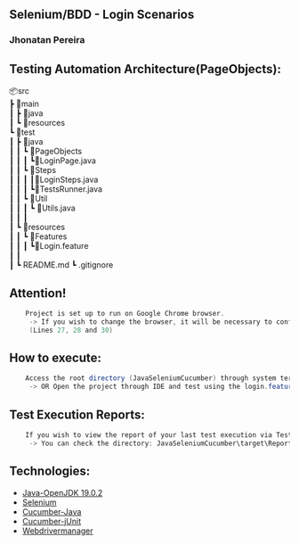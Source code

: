 <h2 align="left"> Selenium/BDD - Login Scenarios</h2>
<h3 align="left">Jhonatan Pereira</h3>

## Testing Automation Architecture(PageObjects):

📦src   
 ┣ 📂main   
 ┃ ┣ 📂java   
 ┃ ┗ 📂resources   
 ┗ 📂test   
 ┃ ┣ 📂java   
 ┃ ┃ ┗ 📂PageObjects   
 ┃ ┃ ┃ ┗📜LoginPage.java   
 ┃ ┃ ┗ 📂Steps   
 ┃ ┃ ┃ ┃📜LoginSteps.java  
 ┃ ┃ ┃ ┗📜TestsRunner.java   
 ┃ ┃ ┗ 📂Util   
 ┃ ┃ ┃ ┗ 📜Utils.java  
 ┃ ┃ ┃    
 ┃ ┗ 📂resources    
 ┃ ┃ ┗ 📂Features   
 ┃ ┃ ┃ ┗📜Login.feature    
 ┃ ┃   
 ┃ ┗ README.md 
 ┗ .gitignore


## Attention!
```java
    Project is set up to run on Google Chrome browser. 
     -> If you wish to change the browser, it will be necessary to configure the driver in the LoginPage.java file.
     (Lines 27, 28 and 30)  
```
## How to execute:
```java
    Access the root directory (JavaSeleniumCucumber) through system terminal and run the command: ->>> mvn clean test <<<-
     -> OR Open the project through IDE and test using the login.feature and/or TestsRunner files.
```
## Test Execution Reports:
```java
    If you wish to view the report of your last test execution via TestsRunner.java, 
     -> You can check the directory: JavaSeleniumCucumber\target\Reports.
```

## Technologies:

- [Java-OpenJDK 19.0.2](https://www.java.com/pt-BR/)
- [Selenium](https://mvnrepository.com/artifact/org.seleniumhq.selenium/selenium-java/4.8.0)
- [Cucumber-Java](https://mvnrepository.com/artifact/io.cucumber/cucumber-java/7.10.0)
- [Cucumber-jUnit](https://mvnrepository.com/artifact/io.cucumber/cucumber-junit/7.10.0)
- [Webdrivermanager](https://mvnrepository.com/artifact/io.github.bonigarcia/webdrivermanager/5.3.2)